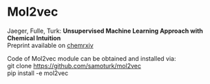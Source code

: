 # Mol2vec  

Jaeger, Fulle, Turk: **Unsupervised Machine Learning Approach with Chemical Intuition**  
Preprint available on [chemrxiv](https://chemrxiv.org/articles/Mol2vec_Unsupervised_Machine_Learning_Approach_with_Chemical_Intuition/5513581)

Code of Mol2vec module can be obtained and installed via:  
git clone https://github.com/samoturk/mol2vec  
pip install -e mol2vec  
